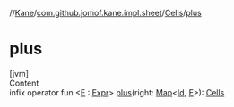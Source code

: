 //[Kane](../../index.md)/[com.github.jomof.kane.impl.sheet](../index.md)/[Cells](index.md)/[plus](plus.md)



# plus  
[jvm]  
Content  
infix operator fun <[E](plus.md) : [Expr](../../com.github.jomof.kane/-expr/index.md)> [plus](plus.md)(right: [Map](https://kotlinlang.org/api/latest/jvm/stdlib/kotlin.collections/-map/index.html)<[Id](../../com.github.jomof.kane.impl/index.md#%5Bcom.github.jomof.kane.impl%2FId%2F%2F%2FPointingToDeclaration%2F%5D%2FClasslikes%2F-884579001), [E](plus.md)>): [Cells](index.md)  



